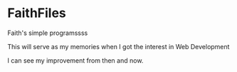 # FaithFiles
Faith's simple programssss

This will serve as my memories when I got the interest in Web Development 

I can see my improvement from then and now.
